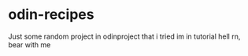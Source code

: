 # odin-recipes
Just some random project in odinproject that i tried
im in tutorial hell rn, bear with me
